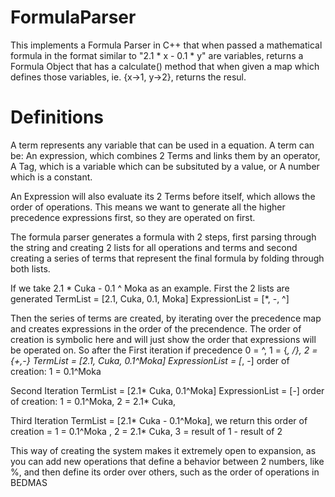 # FormulaParser

This implements a Formula Parser in C++ that when passed a mathematical formula in the format similar to "2.1 * x - 0.1 * y" are variables, returns a Formula Object that has a calculate() method that when given a map which defines those variables, ie. {x->1, y->2}, returns the resul.


# Definitions

A term represents any variable that can be used in a equation. A term can be: An expression, which combines 2 Terms and links them by an operator, A Tag, which is a variable which can be subsituted by a value, or A number which is a constant.

An Expression will also evaluate its 2 Terms before itself, which allows the order of operations. This means we want to generate all the higher precedence expressions first, so they are operated on first.

The formula parser generates a formula with 2 steps, first parsing through the string and creating 2 lists for all operations and terms and second creating a series of terms that represent the final formula by folding through both lists.

If we take 2.1 * Cuka - 0.1 ^ Moka as an example.
First the 2 lists are generated
TermList = [2.1, Cuka, 0.1, Moka]
ExpressionList = [*, -, ^]

Then the series of terms are created, by iterating over the precedence map and creates expressions in the order of the precendence. The order of creation is symbolic here and will just show the order that expressions will be operated on.
So after the First iteration if precedence 0 = ^, 1 = {*, /}, 2 = {+,-}
TermList = [2.1, Cuka, 0.1^Moka]
ExpressionList = [*, -]
order of creation: 1 = 0.1^Moka 

Second Iteration
TermList = [2.1* Cuka, 0.1^Moka]
ExpressionList = [-]
order of creation: 1 = 0.1^Moka,  2 = 2.1* Cuka,

Third Iteration
TermList = [2.1* Cuka - 0.1^Moka], we return this
order of creation = 1 = 0.1^Moka , 2 = 2.1* Cuka, 3 = result of 1 - result of 2



This way of creating the system makes it extremely open to expansion, as you can add new operations that define a behavior between 2 numbers, like %, and then define its order over others, such as the order of operations in BEDMAS
